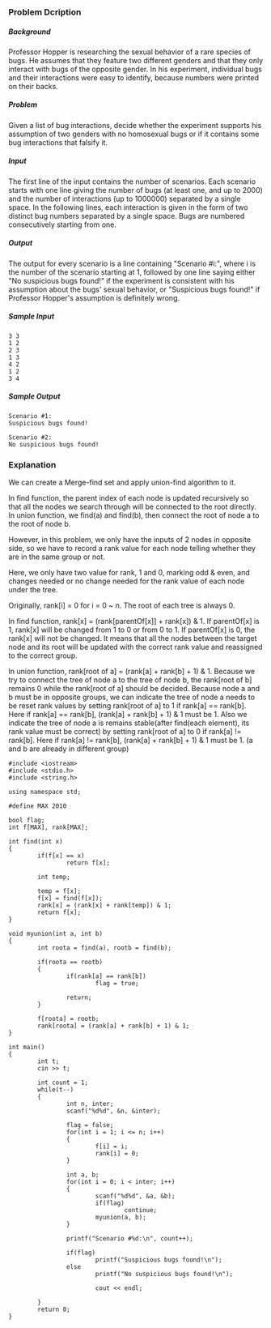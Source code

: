 ### Problem Dcription

##### Background 
Professor Hopper is researching the sexual behavior of a rare species of bugs. He assumes that they feature two different genders and that they only interact with bugs of the opposite gender. In his experiment, individual bugs and their interactions were easy to identify, because numbers were printed on their backs. 
 

##### Problem 
Given a list of bug interactions, decide whether the experiment supports his assumption of two genders with no homosexual bugs or if it contains some bug interactions that falsify it.
 

##### Input
The first line of the input contains the number of scenarios. Each scenario starts with one line giving the number of bugs (at least one, and up to 2000) and the number of interactions (up to 1000000) separated by a single space. In the following lines, each interaction is given in the form of two distinct bug numbers separated by a single space. Bugs are numbered consecutively starting from one.
 

##### Output
The output for every scenario is a line containing "Scenario #i:", where i is the number of the scenario starting at 1, followed by one line saying either "No suspicious bugs found!" if the experiment is consistent with his assumption about the bugs' sexual behavior, or "Suspicious bugs found!" if Professor Hopper's assumption is definitely wrong.


##### Sample Input
	3 3 
	1 2
	2 3
	1 3
	4 2
	1 2
	3 4
 

##### Sample Output
	Scenario #1:
	Suspicious bugs found!
	
	Scenario #2:
	No suspicious bugs found!


### Explanation

We can create a Merge-find set and apply union-find algorithm to it.

In find function, the parent index of each node is updated recursively so that all the nodes we search through will be connected to the root directly.
In union function, we find(a) and find(b), then connect the root of node a to the root of node b.

However, in this problem, we only have the inputs of 2 nodes in opposite side, so we have to record a rank value for each node telling whether they are in the same group or not.

Here, we only have two value for rank, 1 and 0, marking odd & even, and changes needed or no change needed for the rank value of each node under the tree.

Originally, rank[i] = 0 for i = 0 ~ n.
The root of each tree is always 0.

In find function, rank[x] = (rank[parentOf[x]] + rank[x]) & 1.
If parentOf[x] is 1, rank[x] will be changed from 1 to 0 or from 0 to 1. If parentOf[x] is 0, the rank[x] will not be changed.
It means that all the nodes between the target node and its root will be updated with the correct rank value and reassigned to the correct group. 

In union function, rank[root of a] = (rank[a] + rank[b] + 1) & 1. 
Because we try to connect the tree of node a to the tree of node b, the rank[root of b] remains 0 while the rank[root of a] should be decided. 
Because node a and b must be in opposite groups, we can indicate the tree of node a needs to be reset rank values by setting rank[root of a] to 1 if rank[a] == rank[b].
Here if rank[a] == rank[b], (rank[a] + rank[b] + 1) & 1 must be 1.
Also we indicate the tree of node a is remains stable(after find(each element), its rank value must be correct) by setting rank[root of a] to 0 if rank[a] != rank[b].
Here if rank[a] != rank[b], (rank[a] + rank[b] + 1) & 1 must be 1. (a and b are already in different group)

	#include <iostream>
	#include <stdio.h>
	#include <string.h>
	
	using namespace std;
	
	#define MAX 2010
	
	bool flag;
	int f[MAX], rank[MAX];
	
	int find(int x)
	{
	        if(f[x] == x)
	                return f[x];
	
	        int temp;
	
	        temp = f[x];
	        f[x] = find(f[x]);
	        rank[x] = (rank[x] + rank[temp]) & 1;
	        return f[x];
	}
	
	void myunion(int a, int b)
	{
	        int roota = find(a), rootb = find(b);
	
	        if(roota == rootb)
	        {
	                if(rank[a] == rank[b])
	                        flag = true;
	
	                return;
	        }
	
	        f[roota] = rootb;
	        rank[roota] = (rank[a] + rank[b] + 1) & 1;
	}
	
	int main()
	{
	        int t;
	        cin >> t;
	
	        int count = 1;
	        while(t--)
	        {
	                int n, inter;
	                scanf("%d%d", &n, &inter);
	
	                flag = false;
	                for(int i = 1; i <= n; i++)
	                {
	                        f[i] = i;
	                        rank[i] = 0;
	                }
	
	                int a, b;
	                for(int i = 0; i < inter; i++)
	                {
	                        scanf("%d%d", &a, &b);
	                        if(flag)
	                                continue;
	                        myunion(a, b);
	                }
	
	                printf("Scenario #%d:\n", count++);
	
	                if(flag)
	                        printf("Suspicious bugs found!\n");
	                else
	                        printf("No suspicious bugs found!\n");
	
	                        cout << endl;
	
	        }
	        return 0;
	}
